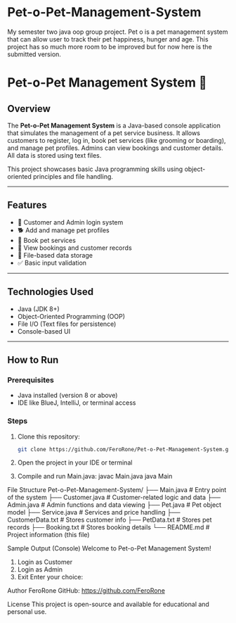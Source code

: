 # Pet-o-Pet-Management-System
My semester two java oop group project. Pet o is a pet management system that can allow user to track their pet happiness, hunger and age.  This project has so much more room to be improved but for now here is the submitted version.

# Pet-o-Pet Management System 🐾

## Overview
The **Pet-o-Pet Management System** is a Java-based console application that simulates the management of a pet service business. It allows customers to register, log in, book pet services (like grooming or boarding), and manage pet profiles. Admins can view bookings and customer details. All data is stored using text files.

This project showcases basic Java programming skills using object-oriented principles and file handling.

---

## Features
- 👤 Customer and Admin login system
- 🐕 Add and manage pet profiles
- 📅 Book pet services
- 🧾 View bookings and customer records
- 💾 File-based data storage
- ✅ Basic input validation

---

## Technologies Used
- Java (JDK 8+)
- Object-Oriented Programming (OOP)
- File I/O (Text files for persistence)
- Console-based UI

---

## How to Run

### Prerequisites
- Java installed (version 8 or above)
- IDE like BlueJ, IntelliJ, or terminal access

### Steps

1. Clone this repository:
   ```bash
   git clone https://github.com/FeroRone/Pet-o-Pet-Management-System.git
2. Open the project in your IDE or terminal

3. Compile and run Main.java:
javac Main.java
java Main

File Structure
Pet-o-Pet-Management-System/
├── Main.java             # Entry point of the system
├── Customer.java         # Customer-related logic and data
├── Admin.java            # Admin functions and data viewing
├── Pet.java              # Pet object model
├── Service.java          # Services and price handling
├── CustomerData.txt      # Stores customer info
├── PetData.txt           # Stores pet records
├── Booking.txt           # Stores booking details
└── README.md             # Project information (this file)

Sample Output (Console)
Welcome to Pet-o-Pet Management System!
1. Login as Customer
2. Login as Admin
3. Exit
Enter your choice:

Author
FeroRone
GitHub: https://github.com/FeroRone

License
This project is open-source and available for educational and personal use.
